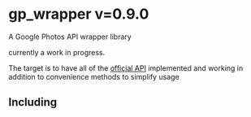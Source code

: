 # gp_wrapper v=0.9.0
A Google Photos API wrapper library

currently a work in progress.

The target is to have all of the [official API](https://developers.google.com/photos/library/reference/rest) implemented and working in addition to convenience methods to simplify usage

## Including

